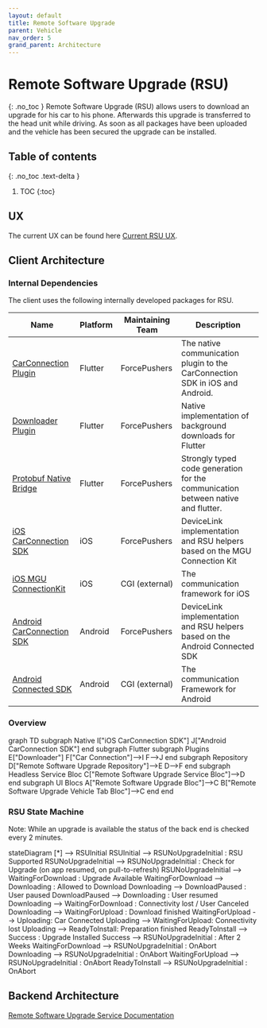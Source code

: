 ```yaml
---
layout: default
title: Remote Software Upgrade
parent: Vehicle
nav_order: 5
grand_parent: Architecture
---
```


# Remote Software Upgrade (RSU)

{: .no_toc }
Remote Software Upgrade (RSU) allows users to download an upgrade for his car to his phone. Afterwards this upgrade is transferred to the head unit while driving. As soon as all packages have been uploaded and the vehicle has been secured the upgrade can be installed.

## Table of contents

{: .no_toc .text-delta }

1. TOC
   {:toc}

## UX

The current UX can be found here [Current RSU UX](https://atc.bmwgroup.net/confluence/x/kBXBI).

## Client Architecture

### Internal Dependencies

The client uses the following internally developed packages for RSU.

| Name                                                                                          | Platform | Maintaining Team | Description                                                                      |
| --------------------------------------------------------------------------------------------- | -------- | ---------------- | -------------------------------------------------------------------------------- |
| [CarConnection Plugin](https://code.connected.bmw/library/carconnection-plugin-flutter)       | Flutter  | ForcePushers     | The native communication plugin to the CarConnection SDK in iOS and Android.     |
| [Downloader Plugin](https://code.connected.bmw/library/downloader-plugin-flutter)             | Flutter  | ForcePushers     | Native implementation of background downloads for Flutter                        |
| [Protobuf Native Bridge](https://code.connected.bmw/library/protobuf-native-bridge-generator) | Flutter  | ForcePushers     | Strongly typed code generation for the communication between native and flutter. |
| [iOS CarConnection SDK](https://code.connected.bmw/library/carconnection-sdk)                 | iOS      | ForcePushers     | DeviceLink implementation and RSU helpers based on the MGU Connection Kit        |
| [iOS MGU ConnectionKit](https://code.connected.bmw/a4a/ios-connected-connectionkit)           | iOS      | CGI (external)   | The communication framework for iOS                                              |
| [Android CarConnection SDK](https://code.connected.bmw/library/carconnection-sdk-android)     | Android  | ForcePushers     | DeviceLink implementation and RSU helpers based on the Android Connected SDK     |
| [Android Connected SDK](https://code.connected.bmw/a4a/android-connected-mgu-sdk)             | Android  | CGI (external)   | The communication Framework for Android                                          |

### Overview

<div class="mermaid">
graph TD
    subgraph Native
        I["iOS CarConnection SDK"]
        J["Android CarConnection SDK"]
    end
    subgraph Flutter
        subgraph Plugins
            E["Downloader"]
            F["Car Connection"]-->I
            F-->J
        end
        subgraph Repository
            D["Remote Software Upgrade Repository"]-->E
            D-->F
        end
        subgraph Headless Service Bloc
            C["Remote Software Upgrade Service Bloc"]-->D
        end
        subgraph UI Blocs
            A["Remote Software Upgrade Bloc"]-->C
            B["Remote Software Upgrade Vehicle Tab Bloc"]-->C
        end
    end
</div>

### RSU State Machine

Note: While an upgrade is available the status of the back end is checked every 2 minutes.

<div class="mermaid">
stateDiagram
    [*] --> RSUInitial
    RSUInitial --> RSUNoUpgradeInitial : RSU Supported
    RSUNoUpgradeInitial --> RSUNoUpgradeInitial : Check for Upgrade (on app resumed, on pull-to-refresh)
    RSUNoUpgradeInitial --> WaitingForDownload : Upgrade Available
    WaitingForDownload --> Downloading : Allowed to Download
    Downloading --> DownloadPaused : User paused
    DownloadPaused --> Downloading : User resumed
    Downloading --> WaitingForDownload : Connectivity lost / User Canceled
    Downloading --> WaitingForUpload :  Download finished
    WaitingForUpload --> Uploading: Car Connected
    Uploading --> WaitingForUpload: Connectivity lost
    Uploading --> ReadyToInstall: Preparation finished
    ReadyToInstall --> Success : Upgrade Installed
    Success --> RSUNoUpgradeInitial : After 2 Weeks
    WaitingForDownload --> RSUNoUpgradeInitial : OnAbort
    Downloading --> RSUNoUpgradeInitial : OnAbort
    WaitingForUpload --> RSUNoUpgradeInitial : OnAbort
    ReadyToInstall --> RSUNoUpgradeInitial : OnAbort
</div>

## Backend Architecture

[Remote Software Upgrade Service Documentation](https://code.connected.bmw/core-services/remote-software-upgrade)
